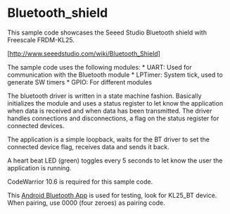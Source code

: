 Bluetooth_shield
================
[http://www.seeedstudio.com/wiki/Bluetooth_Shield]: http://www.seeedstudio.com/wiki/Bluetooth_Shield

[Android Bluetooth App]: https://play.google.com/store/apps/details?id=mobi.dzs.android.BLE_SPP_PRO&hl=en

This sample code showcases the Seeed Studio Bluetooth shield with Freescale FRDM-KL25.

[http://www.seeedstudio.com/wiki/Bluetooth_Shield]

The sample code uses the following modules:
	* UART: Used for communication with the Bluetooth module
	* LPTimer: System tick, used to generate SW timers
	* GPIO: For different modules
	
The bluetooth driver is written in a state machine fashion. Basically initializes the module and uses a status register to let know the application when data is received and when data has been transmitted. The driver handles connections and disconnections, a flag on the status register for connected devices.

The application is a simple loopback, waits for the BT driver to set the connected device flag, receives data and sends it back.

A heart beat LED (green) toggles every 5 seconds to let know the user the application is running.

CodeWarrior 10.6 is required for this sample code.

This [Android Bluetooth App] is used for testing, look for KL25_BT device. When pairing, use 0000 (four zeroes) as pairing code.